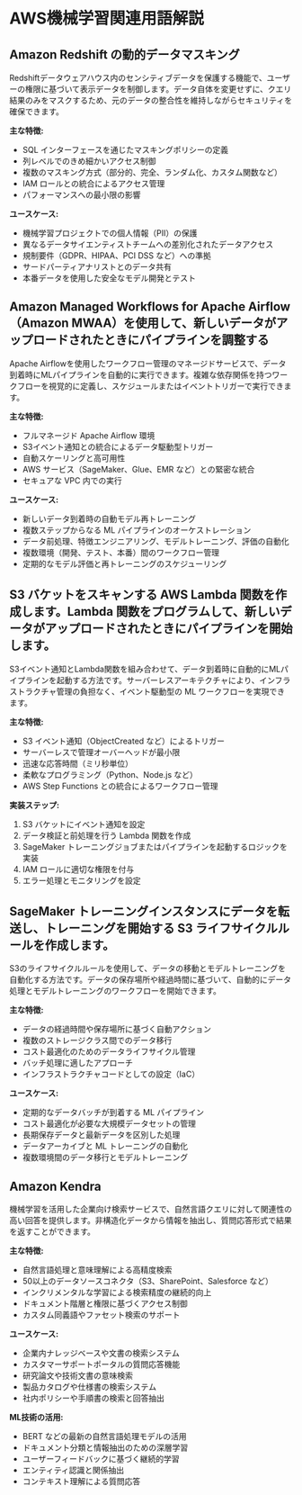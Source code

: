 # AWS機械学習関連用語解説

## Amazon Redshift の動的データマスキング
Redshiftデータウェアハウス内のセンシティブデータを保護する機能で、ユーザーの権限に基づいて表示データを制御します。データ自体を変更せずに、クエリ結果のみをマスクするため、元のデータの整合性を維持しながらセキュリティを確保できます。

**主な特徴:**
- SQL インターフェースを通じたマスキングポリシーの定義
- 列レベルでのきめ細かいアクセス制御
- 複数のマスキング方式（部分的、完全、ランダム化、カスタム関数など）
- IAM ロールとの統合によるアクセス管理
- パフォーマンスへの最小限の影響

**ユースケース:**
- 機械学習プロジェクトでの個人情報（PII）の保護
- 異なるデータサイエンティストチームへの差別化されたデータアクセス
- 規制要件（GDPR、HIPAA、PCI DSS など）への準拠
- サードパーティアナリストとのデータ共有
- 本番データを使用した安全なモデル開発とテスト

## Amazon Managed Workflows for Apache Airflow（Amazon MWAA）を使用して、新しいデータがアップロードされたときにパイプラインを調整する
Apache Airflowを使用したワークフロー管理のマネージドサービスで、データ到着時にMLパイプラインを自動的に実行できます。複雑な依存関係を持つワークフローを視覚的に定義し、スケジュールまたはイベントトリガーで実行できます。

**主な特徴:**
- フルマネージド Apache Airflow 環境
- S3イベント通知との統合によるデータ駆動型トリガー
- 自動スケーリングと高可用性
- AWS サービス（SageMaker、Glue、EMR など）との緊密な統合
- セキュアな VPC 内での実行

**ユースケース:**
- 新しいデータ到着時の自動モデル再トレーニング
- 複数ステップからなる ML パイプラインのオーケストレーション
- データ前処理、特徴エンジニアリング、モデルトレーニング、評価の自動化
- 複数環境（開発、テスト、本番）間のワークフロー管理
- 定期的なモデル評価と再トレーニングのスケジューリング

## S3 バケットをスキャンする AWS Lambda 関数を作成します。Lambda 関数をプログラムして、新しいデータがアップロードされたときにパイプラインを開始します。
S3イベント通知とLambda関数を組み合わせて、データ到着時に自動的にMLパイプラインを起動する方法です。サーバーレスアーキテクチャにより、インフラストラクチャ管理の負担なく、イベント駆動型の ML ワークフローを実現できます。

**主な特徴:**
- S3 イベント通知（ObjectCreated など）によるトリガー
- サーバーレスで管理オーバーヘッドが最小限
- 迅速な応答時間（ミリ秒単位）
- 柔軟なプログラミング（Python、Node.js など）
- AWS Step Functions との統合によるワークフロー管理

**実装ステップ:**
1. S3 バケットにイベント通知を設定
2. データ検証と前処理を行う Lambda 関数を作成
3. SageMaker トレーニングジョブまたはパイプラインを起動するロジックを実装
4. IAM ロールに適切な権限を付与
5. エラー処理とモニタリングを設定

## SageMaker トレーニングインスタンスにデータを転送し、トレーニングを開始する S3 ライフサイクルルールを作成します。
S3のライフサイクルルールを使用して、データの移動とモデルトレーニングを自動化する方法です。データの保存場所や経過時間に基づいて、自動的にデータ処理とモデルトレーニングのワークフローを開始できます。

**主な特徴:**
- データの経過時間や保存場所に基づく自動アクション
- 複数のストレージクラス間でのデータ移行
- コスト最適化のためのデータライフサイクル管理
- バッチ処理に適したアプローチ
- インフラストラクチャコードとしての設定（IaC）

**ユースケース:**
- 定期的なデータバッチが到着する ML パイプライン
- コスト最適化が必要な大規模データセットの管理
- 長期保存データと最新データを区別した処理
- データアーカイブと ML トレーニングの自動化
- 複数環境間のデータ移行とモデルトレーニング

## Amazon Kendra
機械学習を活用した企業向け検索サービスで、自然言語クエリに対して関連性の高い回答を提供します。非構造化データから情報を抽出し、質問応答形式で結果を返すことができます。

**主な特徴:**
- 自然言語処理と意味理解による高精度検索
- 50以上のデータソースコネクタ（S3、SharePoint、Salesforce など）
- インクリメンタルな学習による検索精度の継続的向上
- ドキュメント階層と権限に基づくアクセス制御
- カスタム同義語やファセット検索のサポート

**ユースケース:**
- 企業内ナレッジベースや文書の検索システム
- カスタマーサポートポータルの質問応答機能
- 研究論文や技術文書の意味検索
- 製品カタログや仕様書の検索システム
- 社内ポリシーや手順書の検索と回答抽出

**ML技術の活用:**
- BERT などの最新の自然言語処理モデルの活用
- ドキュメント分類と情報抽出のための深層学習
- ユーザーフィードバックに基づく継続的学習
- エンティティ認識と関係抽出
- コンテキスト理解による質問応答
